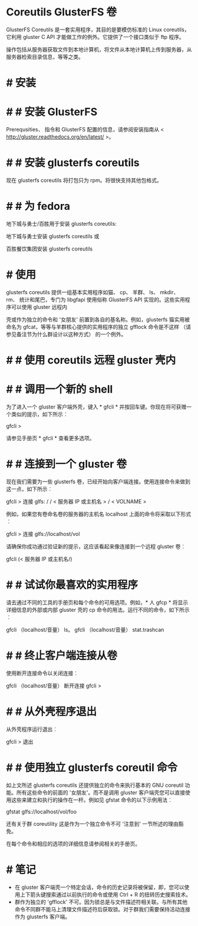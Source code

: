 Coreutils GlusterFS 卷
===============================
GlusterFS Coreutils 是一套实用程序，其目的是要模仿标准的 Linux coreutils，它利用 gluster C API 才能做工作的例外。它提供了一个接口类似于 ftp 程序。

操作包括从服务器获取文件到本地计算机，将文件从本地计算机上传到服务器，从服务器检索目录信息，等等之类。

# # 安装
# # # 安装 GlusterFS
Prerequsities、 指令和 GlusterFS 配置的信息，请参阅安装指南从 < http://gluster.readthedocs.org/en/latest/ >。

# # # 安装 glusterfs coreutils
现在 glusterfs coreutils 将打包只为 rpm。将很快支持其他包格式。


# # # 为 fedora
地下城与勇士/百胜用于安装 glusterfs coreutils:

地下城与勇士安装 glusterfs coreutils
或

百胜餐饮集团安装 glusterfs coreutils

# # 使用
glusterfs coreutils 提供一组基本实用程序如猫、 cp、 羊群、 ls、 mkdir、 rm、 统计和尾巴，专门为 libgfapi 使用俗称 GlusterFS API 实现的。这些实用程序可以使用 gluster 远程内

壳或作为独立的命令和 '女朋友' 前置到各自的基名称。例如，glusterfs 猫实用被命名为 gfcat，等等与羊群核心提供的实用程序的独立 gfflock 命令是不这样 （请参见备注节为什么群设计以这种方式） 的一个例外。


# # # 使用 coreutils 远程 gluster 壳内
# # # 调用一个新的 shell
为了进入一个 gluster 客户端外壳，键入 * gfcli * 并按回车键。你现在将可获赠一个类似的提示，如下所示︰


gfcli >

请参见手册页 * gfcli * 查看更多选项。
# # # 连接到一个 gluster 卷
现在我们需要为一些 glusterfs 卷，已经开始向客户端连接。使用连接命令来做到这一点，如下所示︰


gfcli > 连接 glfs: / / < 服务器 IP 或主机名 > / < VOLNAME >

例如，如果您有卷命名卷的服务器的主机名 localhost 上面的命令将采取以下形式︰

gfcli > 连接 glfs://localhost/vol

请确保你成功通过验证新的提示，这应该看起来像连接到一个远程 gluster 卷︰

gfcli (< 服务器 IP 或主机名/<VOLNAME>)
# # # 试试你最喜欢的实用程序
请去通过不同的工具的手册页和每个命令的可用选项。例如，* 人 gfcp * 将显示详细信息的外部或内部 gluster 壳的 cp 命令的用法。运行不同的命令，如下所示︰


gfcli （localhost/音量） ls。
gfcli （localhost/音量） stat.trashcan
# # # 终止客户端连接从卷
使用断开连接命令以关闭连接︰

gfcli （localhost/音量） 断开连接
gfcli >
# # # 从外壳程序退出
从外壳程序运行退出︰

gfcli > 退出

# # # 使用独立 glusterfs coreutil 命令
如上文所述 glusterfs coreutils 还提供独立的命令来执行基本的 GNU coreutil 功能。所有这些命令的前面的 '女朋友'。而不是调用 gluster 客户端壳您可以直接使用这些来建立和执行的操作在一杆。例如见 gfstat 命令的以下示例用法︰


gfstat glfs://localhost/vol/foo

还有关于群 coreutility 这是作为一个独立命令不可 '注意到' 一节所述的理由豁免。

在每个命令和相应的选项的详细信息请参阅相关的手册页。

# # 笔记
* 在 gluster 客户端壳一个特定会话，命令的历史记录将被保留，即，您可以使用上下箭头键搜索通过以前执行的命令或使用 Ctrl + R 的扭转历史搜索技术。
* 群作为独立的 'gfflock' 不可。因为锁总是与文件描述符相关联。与所有其他命令不同群不能马上清理文件描述符后获取锁。对于群我们需要保持活动连接作为 glusterfs 客户端。


